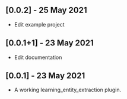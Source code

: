 ## [0.0.2] - 25 May 2021

* Edit example project

## [0.0.1+1] - 23 May 2021

* Edit documentation

## [0.0.1] - 23 May 2021

* A working learning_entity_extraction plugin.
